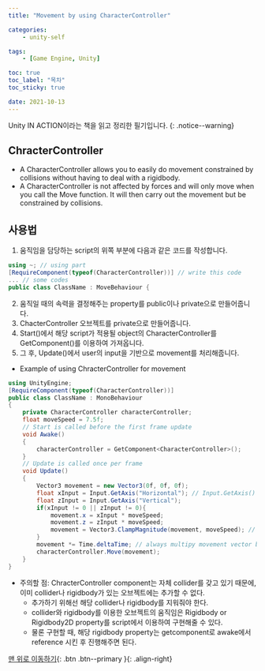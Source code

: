 ```yaml
---
title: "Movement by using CharacterController"

categories:
    - unity-self

tags:
    - [Game Engine, Unity]

toc: true
toc_label: "목차"
toc_sticky: true

date: 2021-10-13
---
```


Unity IN ACTION이라는 책을 읽고 정리한 필기입니다.
{: .notice--warning}

## ChracterController
- A CharacterController allows you to easily do movement constrained by collisions without having to deal with a rigidbody.
- A CharacterController is not affected by forces and will only move when you call the Move function. It will then carry out the movement but be constrained by collisions.

## 사용법
1. 움직임을 담당하는 script의 위쪽 부분에 다음과 같은 코드를 작성합니다.
```c#
using ~; // using part
[RequireComponent(typeof(CharacterController))] // write this code
... // some codes
public class ClassName : MoveBehaviour {
```
2. 움직일 때의 속력을 결정해주는 property를 public이나 private으로 만들어줍니다.
3. ChacterController 오브젝트를 private으로 만들어줍니다.
4. Start()에서 해당 script가 적용될 object의 CharacterController를 GetComponent()를 이용하여 가져옵니다.
5. 그 후, Update()에서 user의 input을 기반으로 movement를 처리해줍니다.
- Example of using ChracterController for movement
```c#
using UnityEngine;
[RequireComponent(typeof(CharacterController))]
public class ClassName : MonoBehaviour
{
    private CharacterController characterController;
    float moveSpeed = 7.5f;
    // Start is called before the first frame update
    void Awake()
    {
        characterController = GetComponent<CharacterController>();
    }
    // Update is called once per frame
    void Update()
    {
        Vector3 movement = new Vector3(0f, 0f, 0f);
        float xInput = Input.GetAxis("Horizontal"); // Input.GetAxis() returns float value from -1 to 1
        float zInput = Input.GetAxis("Vertical");
        if(xInput != 0 || zInput != 0){
            movement.x = xInput * moveSpeed;
            movement.z = zInput * moveSpeed;
            movement = Vector3.ClampMagnitude(movement, moveSpeed); // this code limits diagonal movement to the same speed as movement along an axis
        }
        movement *= Time.deltaTime; // always multipy movement vector by delta time to make it frame rate-independent
        characterController.Move(movement);
    }
}
```
- 주의할 점: ChracterController component는 자체 collider를 갖고 있기 때문에, 이미 collider나 rigidbody가 있는 오브젝트에는 추가할 수 없다.
    - 추가하기 위해선 해당 collider나 rigidbody를 지워줘야 한다.
    - collider와 rigidbody를 이용한 오브젝트의 움직임은 Rigidbody or Rigidbody2D property를 script에서 이용하여 구현해줄 수 있다.
    - 물론 구현할 때, 해당 rigidbody property는 getcomponent로 awake에서 reference 시킨 후 진행해주면 된다.


[맨 위로 이동하기](#){: .btn .btn--primary }{: .align-right}